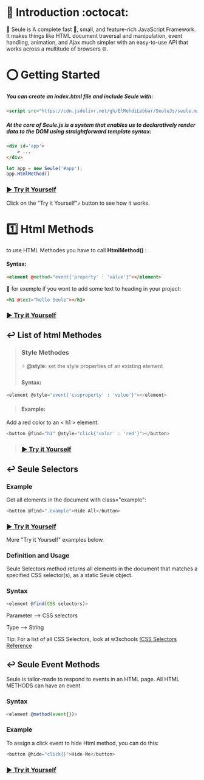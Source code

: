 # :trident: Introduction :octocat:
:beginner: Seule is A complete fast :bicyclist:, small, and feature-rich JavaScript Framework. It makes things like HTML document traversal and manipulation, event handling, animation, and Ajax much simpler with an easy-to-use API that works across a multitude of browsers :globe_with_meridians:.


# :o: Getting Started

##### You can create an index.html file and include Seule with:

```html
<script src="https://cdn.jsdelivr.net/gh/ElMehdiLebbar/SeuleJs/seule.min.js"></script>
```

##### At the core of Seule.js is a system that enables us to declaratively render data to the DOM using straightforward template syntax:

```html
<div id='app'>
    > ...
</div>
```

```javascript
let app = new Seule('#app');
app.HtmlMethod()
```

### [:arrow_forward: Try it Yourself](https://codepen.io/el-mehdi-lebbar/pen/pooKBaX)

Click on the "Try it Yourself":arrow_heading_up: button to see how it works.


# :one: Html Methods

to use HTML Methodes you have to call **HtmlMethod()** :

#### Syntax:

```html
<element @method="event{'property' : 'value'}"></element>
```

:small_blue_diamond: for exemple if you wont to add some text to heading in your project:

```html
<h1 @text="hello Seule"></h1>
```

### [:arrow_forward: Try it Yourself](https://codepen.io/el-mehdi-lebbar/pen/MWJKjrK)

## :leftwards_arrow_with_hook: List of html Methodes

> ### Style Methodes
>
>:star: **@style:**  set the style properties of an existing element
>
>  #### Syntax: 

```javascript
<element @style="event{'cssproperty' : 'value'}"></element>
```
> #### Example: 
Add a red color to an < h1 > element:

```javascript
<button @find="h1" @style="click{'color' : 'red'}"></button>
```

> ### [:arrow_forward: Try it Yourself](https://codepen.io/el-mehdi-lebbar/pen/abpdLNY)


## :leftwards_arrow_with_hook: Seule Selectors

### Example

Get all elements in the document with class="example":

```javascript
<button @find=".example">Hide All</button>
```
### [:arrow_forward: Try it Yourself](https://codepen.io/el-mehdi-lebbar/pen/WNNYada)

More "Try it Yourself" examples below.

### Definition and Usage

Seule Selectors method returns all elements in the document that matches a specified CSS selector(s), as a static Seule object.

### Syntax

```javascript
<element @find(CSS selectors)>
```

Parameter --> CSS selectors

Type --> String

Tip: For a list of all CSS Selectors, look at w3schools [!CSS Selectors Reference](https://www.w3schools.com/cssref/css_selectors.asp)


## :leftwards_arrow_with_hook: Seule Event Methods

Seule is tailor-made to respond to events in an HTML page.
All HTML METHODS can have an event

### Syntax

```javascript
<element @method(event{})>
```

### Example

To assign a click event to hide Html method, you can do this:

```javascript
<button @hide="click{}">Hide-Me</button>
```
### [:arrow_forward: Try it Yourself](https://codepen.io/el-mehdi-lebbar/pen/yLgeoGO)




